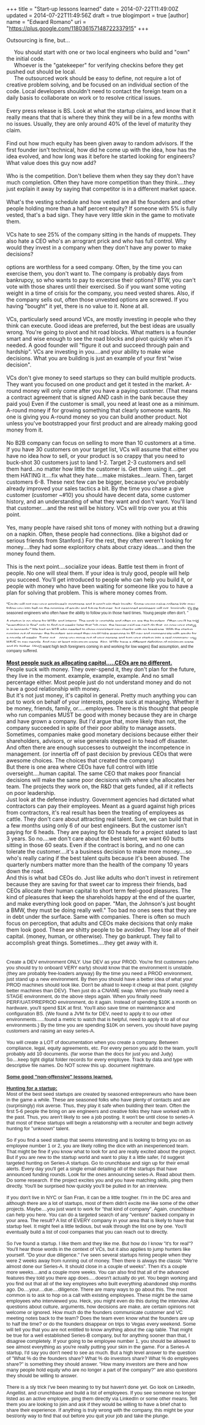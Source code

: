 +++
title = "Start-up lessons learned"
date = 2014-07-22T11:49:00Z
updated = 2014-07-22T11:49:56Z
draft = true
blogimport = true 
[author]
	name = "Edward Romano"
	uri = "https://plus.google.com/118036157148722337915"
+++

Outsourcing is fine, but...<br /><div>&nbsp; &nbsp; &nbsp;You should start with one or two local engineers who build and "own" the initial code.</div><div>&nbsp; &nbsp; &nbsp;Whoever is the "gatekeeper" for verifying checkins before they get pushed out should be local.</div><div>&nbsp; &nbsp; &nbsp;The outsourced work should be easy to define, not require a lot of creative problem solving, and be focused on an individual section of the code. Local developers shouldn't need to contact the foreign team on a daily basis to collaborate on work or to resolve critical issues.</div><div><br /></div><div>Every press release is BS. Look at what the startup claims, and know that it really means that that is where they think they will be in a few months with no issues. Usually, they are only around 40% of the level of maturity they claim.</div><div><br /></div><div>Find out how much equity has been given away to random advisors. If the first founder isn't technical, how did he come up with the idea, how has the idea evolved, and how long was it before he started looking for engineers? What value does this guy now add?</div><div><br /></div><div>Who is the competition. Don't believe them when they say they don't have much completion. Often they have more competition than they think....they just explain it away by saying that competitor is in a different market space.</div><div><br /></div><div>What's the vesting schedule and how vested are all the founders and other people holding more than a half percent equity? If someone with 5% is fully vested, that's a bad sign. They have very little skin in the game to motivate them.<br /><br />VCs hate to see 25% of the company sitting in the hands of muppets. They also hate a CEO who's an arrogrant prick and who has full control. Why would they invest in a company when they don't have any power to make decisions?<br /><br />options are worthless for a seed company. Often, by the time you can exercise them, you don't want to. The company is probably days from bankrupcy, so who wants to pay to excercise their options? BTW, you can't vote with those shares until their exercised. So if you want some voting weight in a time of crisis for the company, you need vested shares. Also, if the company sells out, often those unvested options are screwed. If you having "bought" it yet, there is no value to it. None at all.<br /><br />VCs, particularly seed around VCs, are mostly investing in people who they think can execute. Good ideas are preferred, but the best ideas are usually wrong. You're going to pivot and hit road blocks. What matters is a founder smart and wise enough to see the road blocks and pivot quickly when it's needed. A good founder will "figure it out and succeed through pain and hardship". VCs are investing in you....and your ability to make wise decisions. What you are building is just an example of your first "wise decision".<br /><br />VCs don't give money to seed startups so they can build multiple products. They want you focused on one product and get it tested in the market. A-round money will only come after you have a paying customer. (That means a contract agreement that is signed AND cash in the bank because they paid you) Even if the customer is small, you need at least one as a minimum. A-round money if for growing something that clearly someone wants. No one is giving you A-round money so you can build another product. Not unless you've bootstrapped your first product and are already making good money from it.<br /><br />No B2B company can focus on selling to more than 10 customers at a time. If you have 30 customers on your target list, VCs will assume that either you have no idea how to sell, or your product is so crappy that you need to buck-shot 30 customers just to land 1-2. Target 2-3 customers and sell them hard...no matter how little the customer is. Get them using it....get them HATING it....fix what they hate....make mistakes....learn. Then, target customers 6-8. These next few can be bigger, because you've probably already improved your sales tactics a bit. By the time you chase a give customer (customer ~#10) you should have decent data, some customer history, and an understanding of what they want and don't want. You'll land that customer....and the rest will be history. VCs will trip over you at this point.<br /><br />Yes, many people have raised shit tons of money with nothing but a drawing on a napkin. Often, these people had connections. (like a bigshot dad or serious friends from Stanford.) For the rest, they often weren't looking for money....they had some exploritory chats about crazy ideas....and then the money found them.<br /><br />This is the next point....socialize your ideas. Battle test them in front of people. No one will steal them. If your idea is truly good, people will help you succeed. You'll get introduced to people who can help you build it, or people with money who have been waiting for someone like you to have a plan for solving that problem. This is where money comes from.<br /><br /><span style="background-color: white;"><span style="color: #222222; font-family: arial, sans-serif; font-size: x-small;">"Equity will not pay your employee's mortgage and it won't win their loyalty. Some young&nbsp;naive&nbsp;college kids may follow&nbsp;you into hell on the promise of equity and future fortunes, but seasoned engineers will not. Ironically, it's the seasoned engineers who often have the ability to follow you in those hard times. Young people often don't. "</span></span><br /><span style="background-color: white;"><span style="color: #222222; font-family: arial, sans-serif; font-size: x-small;"><br /></span></span><span style="background-color: white;"><span style="color: #222222; font-family: arial, sans-serif; font-size: x-small;">A startup is no place for H1Bs and interns. The work is unstable and often so are the founders. Often you'll be told "everything is fine" only to find out weeks later that "oh crap, the lawyer said we can't do that, so now your status is in&nbsp;jeopardy." We had an H1B who needed to show consistent pay checks with no breakage. With the startup running out of money, the founders assumed they could take everyone to $0 pay and compensate with equity for a couple of weeks. Turns out....once you move out of your&nbsp;garage&nbsp;and turn your startup into a real company, you HAVE to pay people. And pay at least minumum wage. Also, H1Bs have a different definition of minimum wage and it's higher. (don't want high tech foreigners coming in and working for low wages) Bad assumption, and the company suffered.&nbsp;</span></span><br /><br /><b><u>Most people suck as allocating capitol.....CEOs are no different.</u></b><br />People suck with money. They over-spend it, they don't plan for the future, they live in the moment. example, example, example. And no small percentage either. Most people just do not understand money and do not have a good relationship with money.<br />But it's not just money, it's capitol in general. Pretty much anything you can put to work on behalf of your interests, people suck at managing. Whether it be money, friends, family, or.....employees. There is this thought that people who run companies MUST be good with money because they are in charge and have grown a company. But I'd argue that, more likely than not, the company succeeded in spite of their poor ability to manage assets. Sometimes, companies make good monetary decisions because either their shareholders, advisors, or wise generals stepped in to head off disaster. And often there are enough successes to outweight the incompetence in management. (or innertia off of past decision by previous CEOs that were awesome choices. The choices that created the company)<br />But there is one area where CEOs have full control with little overseight....human capital. The same CEO that makes poor financial decisions will make the same poor decisions with where s/he allocates her team. The projects they work on, the R&amp;D that gets funded, all if it reflects on poor leadership.<br />Just look at the defense industry. Government agencies had dictated what contractors can pay their employees. Meant as a guard against high prices from contractors, it's real result has been the treating of employees as cattle. They don't care about attracting real talent. Sure, we can build that in a few months using only 6 of our best engineers. But the customer isn't paying for 6 heads. They are paying for 60 heads for a project slated to last 3 years. So no....we don't care about the best talent, we want 60 butts sitting in those 60 seats. Even if the contract is boring, and no one can tolerate the customer....it's a business decision to make more money....so who's really caring if the best talent quits because it's been abused. The quarterly numbers matter more than the health of the company 10 years down the road.<br />And this is what bad CEOs do. Just like adults who don't invest in retirement because they are saving for that sweet car to impress their friends, bad CEOs allocate their human capital to short term feel-good pleasures. The kind of pleasures that keep the shareholds happy at the end of the quarter, and make everything look good on paper. "Man, the Johnson's just bought a BMW, they must be doing really well." Too bad no ones sees that they are in debt under the surface. Same with companies. There is often so much focus on perception, that adults and CEOs make decisions that only make them look good. These are shitty people to be avoided. They lose all of their capital. (money, human, or otherwise). They go bankrupt. They fail to accomplish great things. Sometimes....they get away with it.&nbsp;</div><div><br /><br /></div><div><span style="background-color: white; color: #222222; font-family: arial, sans-serif; font-size: 13px;">Create a DEV environment ONLY. Use DEV as your PROD. You're first customers (who you should try to onboard VERY early) should know that the environment is unstable. (they are probably free-loaders anyway) By the time you need a PROD environment, just stand up a new environment. By then you should have a better idea of what your PROD machines should look like. Don't be afraid to keep it cheap at that point. (slightly better machines than DEV). Then just do a CNAME swap. When you finally need a STAGE environment, do the above steps again. When you finally need PERF/UAT/PREPROD environment, do it again. Instead of spending $10K a month on hardware, you'll spend $1K at first. You'll also save time on maintenance and configuration BS. (We found a JVM fix for DEV, need to apply it to our other environments......found a metric to watch that is helpful, need to apply it to all of our environments.) By the time you are spending $10K on servers, you should have paying customers and raising an easy series-A.</span><br /><span style="background-color: white; color: #222222; font-family: arial, sans-serif; font-size: 13px;"><br /></span><span style="background-color: white; color: #222222; font-family: arial, sans-serif; font-size: 13px;">You will create a LOT of documentation when you create a company. Between compliance, legal, equity agreements, etc. For every person you add to the team, you'll probably add 10 documents. (far worse than the docs for just you and Judy)</span><br /><div style="background-color: white; color: #222222; font-family: arial, sans-serif; font-size: 13px;">So....keep tight digital folder records for every employee. Track by data and type with descriptive file names. Do NOT screw this up. document nightmare.<br /><br /><b><u>Some good "non-offensive" lessons learned.</u></b><br /><b><u><br /></u></b><b><u>Hunting for a startup:</u></b><br />Most of the best seed startups are created by seasoned entrepreneurs who have been in the game a while. These are seasoned folks who have plenty of contacts and are (surprisingly) risk averse. Thus, they play it safe when building their team. Often the first 5-6 people the bring on are engineers and creative folks they have worked with in the past. Thus, you aren't likely to see a job posting. It won't be until close to series-A that most of these startups will begin a relationship with a recruiter and begin actively hunting for "unknown" talent.<br /><br />So if you find a seed startup that seems interesting and is looking to bring you on as employee number 1 or 2, you are likely rolling the dice with an inexperienced team. That might be fine if you know what to look for and are really excited about the project. But if you are new to the startup world and want to play it a little safer, I'd suggest targeted hunting on Series-A startups. Go to crunchbase and sign up for their email alerts. Every day you'll get a single email detailing all of the startups that have announced funding rounds. Look for the ones announcing series-A. Read about them. Do some research. If the project excites you and you have matching skills, ping them directly. You'll be surprised how quickly you'll be pulled in for an interview.<br /><br />If you don't live in NYC or San Fran, it can be a little tougher. I'm in the DC area and although there are a lot of startups, most of them didn't excite me like some of the other projects. Maybe....you just want to work for "that kind of company". Again, crunchbase can help you here. You can do a targeted search of any "venture" backed company in your area. The result? A list of EVERY company in your area that is likely to have that startup feel. It might feel a little tedious, but walk through the list one by one. You'll eventually build a list of cool companies that you can reach out to directly.<br /><br />So I've found a startup. I like them and they like me. But how do I know "it's for real"? You'll hear those words in the context of VCs, but it also applies to jump hunters like yourself. "Do your due diligence." I've seen several startups hiring people when they were 2 weeks away from running out of money. Then there is always the classic "We're almost done our Series-A. It should close in a couple of weeks". Then it's a couple more weeks....and a couple more weeks. You can also find that all of the advanced features they told you there app does.....doesn't actually do yet. You begin working and you find out that all of the key employees who built everything abandoned ship months ago. Do....your....due....diligence. There are many ways to go about this. The most common is to ask to hop on a call with existing employees. These might be the same employees who interviewed you. Heck, you might even do this during the interview. Ask questions about culture, arguments, how decisions are make, are certain opinions not welcome or ignored. How much do the founders communicate customer and VC meeting notes back to the team? Does the team even know what the founders are up to half the time? or do the founders disappear on trips to Vegas every weekend. Some will tell you that you are not entitled to know anything about the cap table. That might be true for a well established Series-B company, but for anything sooner than that, I disagree completely. If your going to be employee number 1, you should be allowed to see almost everything as you're really putting your skin in the game. For a Series-A startup, I'd say you don't need to see as much. But a high level answer to the question of "What % do the founders share? What % do investors share? What % do employees share?" is something they should answer. "How many investors are there and how many people hold equity who are no longer a part of the company?" are also questions they should be willing to answer.<br /><br />There is a sly trick I've been meaning to try but haven't done yet. Go look on LinkedIn, Angellist, and crunchbase and build a list of employees. If you see someone no longer listed as an active employee, ping them directly via LinkedIn or some other means. Tell them you are looking to join and ask if they would be willing to have a brief chat to share their experience. If anything is truly wrong with the company, this might be your best/only way to find that out before you quit your job and take the plunge.</div></div><div><br /></div><div><br /></div>
